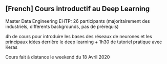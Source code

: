 ## [French] Cours introductif au Deep Learning 

Master Data Engineering EHTP: 26 participants (majoritairement des industriels, différents backgrounds, pas de prérequis)

4h de cours pour introduire les bases des réseaux de neurones et les principaux idées derrière le deep learning + 1h30 de tutoriel pratique avec Keras

Cours fait à distance le weekend du 18 Avril 2020
